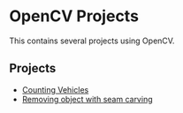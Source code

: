 # OpenCV Projects
This contains several projects using OpenCV.
## Projects
* [Counting Vehicles](https://github.com/devman-AI/opencv_work/tree/main/Counting_Vehicles)
* [Removing object with seam carving](https://github.com/devman-AI/opencv_work/tree/main/Object_Removing)

